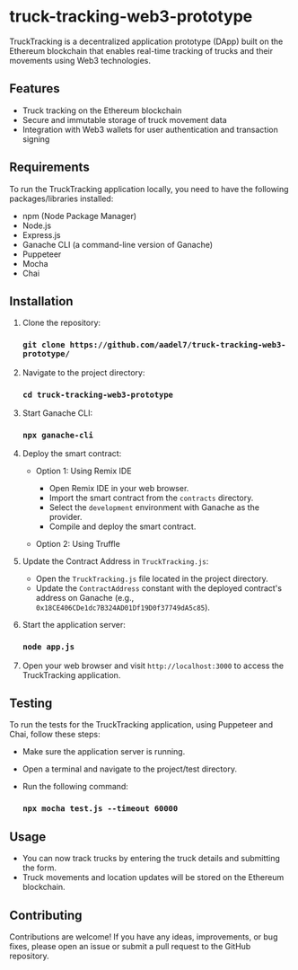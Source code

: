 # truck-tracking-web3-prototype

TruckTracking is a decentralized application prototype (DApp) built on the Ethereum blockchain that enables real-time tracking of trucks and their movements using Web3 technologies.

## Features

- Truck tracking on the Ethereum blockchain
- Secure and immutable storage of truck movement data
- Integration with Web3 wallets for user authentication and transaction signing

## Requirements

To run the TruckTracking application locally, you need to have the following packages/libraries installed:

- npm (Node Package Manager)
- Node.js
- Express.js
- Ganache CLI (a command-line version of Ganache)
- Puppeteer
- Mocha
- Chai

## Installation

1. Clone the repository:

	### `git clone https://github.com/aadel7/truck-tracking-web3-prototype/`

2. Navigate to the project directory:

	### `cd truck-tracking-web3-prototype`

4. Start Ganache CLI:

	### `npx ganache-cli`

5. Deploy the smart contract:

	- Option 1: Using Remix IDE
	  - Open Remix IDE in your web browser.
	  - Import the smart contract from the `contracts` directory.
	  - Select the `development` environment with Ganache as the provider.
	  - Compile and deploy the smart contract.

	- Option 2: Using Truffle

6. Update the Contract Address in `TruckTracking.js`:
	- Open the `TruckTracking.js` file located in the project directory.
	- Update the `ContractAddress` constant with the deployed contract's address on Ganache (e.g., `0x18CE406CDe1dc7B324AD01Df19D0f37749dA5c85`).

7. Start the application server:

	### `node app.js`

8. Open your web browser and visit `http://localhost:3000` to access the TruckTracking application.

## Testing

To run the tests for the TruckTracking application, using Puppeteer and Chai, follow these steps:

- Make sure the application server is running.
- Open a terminal and navigate to the project/test directory.
- Run the following command:

  	### `npx mocha test.js --timeout 60000`

## Usage

- You can now track trucks by entering the truck details and submitting the form.
- Truck movements and location updates will be stored on the Ethereum blockchain.

## Contributing

Contributions are welcome! If you have any ideas, improvements, or bug fixes, please open an issue or submit a pull request to the GitHub repository.

